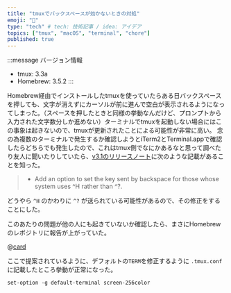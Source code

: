 ```yaml
---
title: "tmuxでバックスペースが効かないときの対処"
emoji: "👺"
type: "tech" # tech: 技術記事 / idea: アイデア
topics: ["tmux", "macOS", "terminal", "chore"]
published: true
---
```


:::message
バージョン情報

* tmux: 3.3a
* Homebrew: 3.5.2
:::

Homebrew経由でインストールしたtmuxを使っていたらある日バックスペースを押しても、文字が消えずにカーソルが前に進んで空白が表示されるようになってしまった。（スペースを押したときと同様の挙動なんだけど、プロンプトから入力された文字数分しか進めない）ターミナルでtmuxを起動しない場合にはこの事象は起きないので、tmuxが更新されたことによる可能性が非常に高い。
念の為複数のターミナルで発生するか確認しようとiTerm2とTerminal.appで確認したらどちらでも発生したので、これはtmux側でなにかあるなと思って調べたり友人に聞いたりしていたら、[v3.1のリリースノート](https://raw.githubusercontent.com/tmux/tmux/3.1/CHANGES)に次のような記載があることを知った。

> * Add an option to set the key sent by backspace for those whose system uses ^H rather than ^?.

どうやら `^H` のかわりに `^?` が送られている可能性があるので、その修正をすることにした。

このあたりの問題が他の人にも起きていないか確認したら、まさにHomebrewのレポジトリに報告が上がっていた。

@[card](https://github.com/Homebrew/homebrew-core/issues/102748)

ここで提案されているように、デフォルトの`TERM`を修正するように `.tmux.conf` に記載したところ挙動が正常になった。

```
set-option -g default-terminal screen-256color
```
